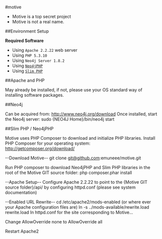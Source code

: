 #motive

* Motive is a top secret project
* Motive is not a real name.


##Environment Setup

**Required Software**

* Using `Apache 2.2.22` web server
* Using `PHP 5.3.10`
* Using `Neo4j Server 1.8.2`
* Using [`Neo4jPHP`](https://github.com/jadell/Neo4jPHP)
* Using [`Slim PHP`](http://www.slimframework.com/)


##Apache and PHP

May already be installed, if not, please use your OS standard way of installing software packages.


##Neo4j

Can be acquired from: http://www.neo4j.org/download
Once installed, start the Neo4j server: sudo {NEO4J Home}/bin/neo4j start


##Slim PHP / Neo4jPHP

Motive uses PHP Composer to download and initialize PHP libraries.  Install PHP Composer for your operating system:
http://getcomposer.org/download/


--Download Motive--
git clone git@github.com:emuneee/motive.git

Run PHP composer to download Neo4jPHP and Slim PHP libraries in the root of the Motive GIT source folder:
php composer.phar install

--Apache Setup--
Configure Apache 2.2.22 to point to the {Motive GIT source folder}/api/ by configuring httpd.conf (please see system documentation)

--Enabled URL Rewrite--
cd /etc/apache2/mods-enabled (or where ever your Apache configuration files are)
ln -s ../mods-available/rewrite.load rewrite.load
In httpd.conf for the site corresponding to Motive...

Change AllowOverride none to AllowOverride all

Restart Apache2



